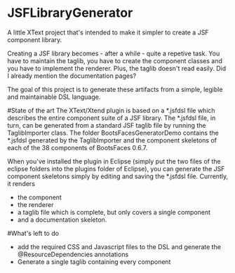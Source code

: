 # JSFLibraryGenerator
A little XText project that's intended to make it simpler to create a JSF component library.

Creating a JSF library becomes - after a while - quite a repetive task. You have to maintain the taglib, you have to create the
component classes and you have to implement the renderer. Plus, the taglib doesn't read easily. Did I already mention the documentation pages?

The goal of this project is to generate these artifacts from a simple, legible and maintainable DSL language.

#State of the art
The XText/Xtend plugin is based on a *.jsfdsl file which describes the entire component suite of a JSF library. The *.jsfdsl
file, in turn, can be generated from a standard JSF taglib file by running the TaglibImporter class. The folder BootsFacesGeneratorDemo contains the 
*.jsfdsl generated by the TaglibImporter and the component skeletons of each of the 38 components of BootsFaces 0.6.7.

When you've installed the plugin in Eclipse (simply put the two files of the eclipse folders into the plugins folder of Eclipse),
you can generate the JSF component skeletons simply by editing and saving the *.jsfdsl file. Currently, it renders
- the component
- the renderer
- a taglib file which is complete, but only covers a single component
- and a documentation skeleton.

#What's left to do
- add the required CSS and Javascript files to the DSL and generate the @ResourceDependencies annotations
- Generate a single taglib containing every component